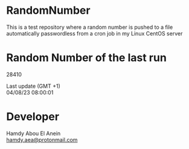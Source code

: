 # RandomNumber    
This is a test repository where a random number is pushed to a file automatically passwordless from a cron job in my Linux CentOS server    
# Random Number of the last run   
28410
      
Last update (GMT +1)    
04/08/23 08:00:01
# Developer    
Hamdy Abou El Anein   
hamdy.aea@protonmail.com
